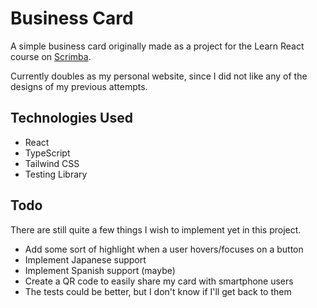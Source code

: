 # Business Card

A simple business card originally made as a project for the Learn React course
on [Scrimba](https://scrimba.com/).

Currently doubles as my personal website, since I did not like any of the designs of my previous attempts.

## Technologies Used

- React
- TypeScript
- Tailwind CSS
- Testing Library

## Todo

There are still quite a few things I wish to implement yet in this project.

- Add some sort of highlight when a user hovers/focuses on a button
- Implement Japanese support
- Implement Spanish support (maybe)
- Create a QR code to easily share my card with smartphone users
- The tests could be better, but I don't know if I'll get back to them
